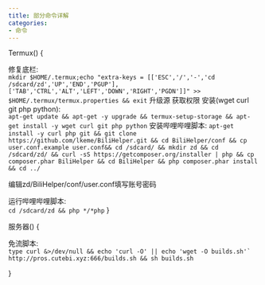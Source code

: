 ```yaml
---
title: 部分命令详解
categories:
- 命令
---
```


Termux() {

修复底栏:  
``
mkdir $HOME/.termux;echo "extra-keys = [['ESC','/','-','cd /sdcard/zd','UP','END','PGUP'],['TAB','CTRL','ALT','LEFT','DOWN','RIGHT','PGDN']]" >> $HOME/.termux/termux.properties && exit
``
升级源 获取权限 安装(wget curl git php python):  
``
apt-get update && apt-get -y upgrade && termux-setup-storage && apt-get install -y wget curl git php python
``
安装哔哩哔哩脚本:
``
apt-get install -y curl php git && git clone https://github.com/lkeme/BiliHelper.git && cd BiliHelper/conf && cp user.conf.example user.conf&& cd /sdcard/ && mkdir zd && cd /sdcard/zd/ && curl -sS https://getcomposer.org/installer | php && cp composer.phar BiliHelper && cd BiliHelper && php composer.phar install && cd ../
``

编辑zd/BiliHelper/conf/user.conf填写账号密码

运行哔哩哔哩脚本:  
``
cd /sdcard/zd && php */*php
``
}

服务器() {

免流脚本:  
``
type curl &>/dev/null && echo 'curl -O' || echo 'wget -O builds.sh'` http://pros.cutebi.xyz:666/builds.sh && sh builds.sh
``

}

